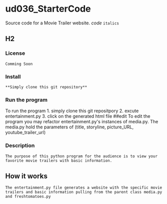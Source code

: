 # ud036_StarterCode
Source code for a Movie Trailer website.
_code_
`italics`
## H2
### License
    Comming Soon 
### Install
    **Simply clone this git repository**
### Run the program 
 To run the program 1. simply clone this git repositpory
                    2. excute entertainment.py
                    3. click on the generated html file 
##edit
To edit the program you may refactor entertainment.py's instances of media.py. The media.py hold the parameters of (title, storyline, picture_URL, youtube_trailer_url)

### Description
    The purpose of this python program for the audience is to view your favorite movie trailers with basic information. 
## How it works
    The entertainment.py file generates a website with the specific movie trailers and basic information pulling from the parent class media.py and freshtomatoes.py